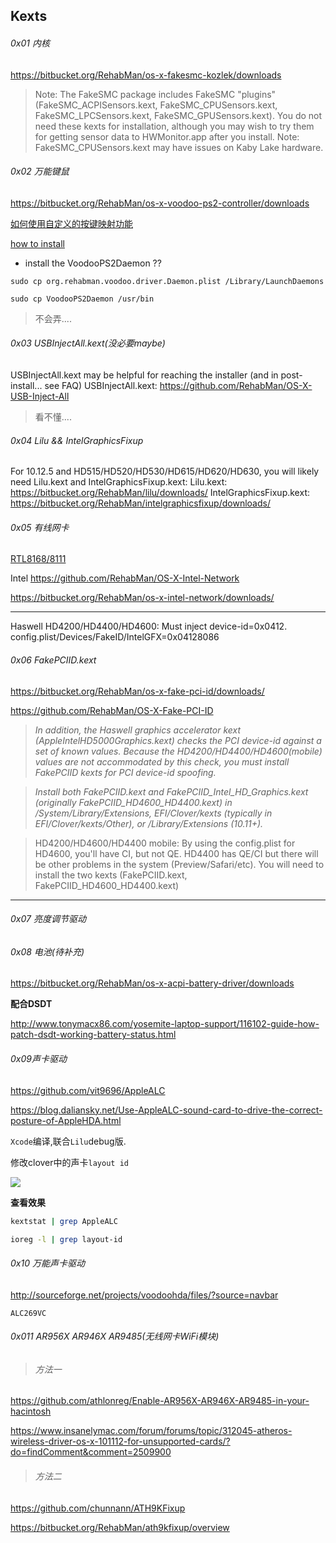 ## Kexts

###### 0x01 内核

<https://bitbucket.org/RehabMan/os-x-fakesmc-kozlek/downloads>

> Note: The FakeSMC package includes FakeSMC "plugins" (FakeSMC_ACPISensors.kext, FakeSMC_CPUSensors.kext, FakeSMC_LPCSensors.kext, FakeSMC_GPUSensors.kext). You do not need these kexts for installation, although you may wish to try them for getting sensor data to HWMonitor.app after you install. Note: FakeSMC_CPUSensors.kext may have issues on Kaby Lake hardware.

###### 0x02 万能键鼠

<https://bitbucket.org/RehabMan/os-x-voodoo-ps2-controller/downloads>

[如何使用自定义的按键映射功能](https://github.com/RehabMan/OS-X-Voodoo-PS2-Controller/wiki/如何使用自定义的按键映射功能)

[how to install](https://github.com/RehabMan/OS-X-Voodoo-PS2-Controller/wiki/How-to-Install)

- install the VoodooPS2Daemon ??

```
sudo cp org.rehabman.voodoo.driver.Daemon.plist /Library/LaunchDaemons

sudo cp VoodooPS2Daemon /usr/bin

```

> 不会弄....

###### 0x03 USBInjectAll.kext(没必要maybe)

USBInjectAll.kext may be helpful for reaching the installer (and in post-install... see FAQ)
USBInjectAll.kext: <https://github.com/RehabMan/OS-X-USB-Inject-All>

> 看不懂....

###### 0x04 Lilu && IntelGraphicsFixup

For 10.12.5 and HD515/HD520/HD530/HD615/HD620/HD630, you will likely need Lilu.kext and IntelGraphicsFixup.kext:
Lilu.kext: <https://bitbucket.org/RehabMan/lilu/downloads/>
IntelGraphicsFixup.kext: <https://bitbucket.org/RehabMan/intelgraphicsfixup/downloads/>

###### 0x05 有线网卡

[RTL8168/8111](https://bitbucket.org/RehabMan/os-x-realtek-network/downloads)

Intel   <https://github.com/RehabMan/OS-X-Intel-Network>

<https://bitbucket.org/RehabMan/os-x-intel-network/downloads/>



----

Haswell HD4200/HD4400/HD4600: Must inject device-id=0x0412.
config.plist/Devices/FakeID/IntelGFX=0x04128086

###### 0x06 FakePCIID.kext

<https://bitbucket.org/RehabMan/os-x-fake-pci-id/downloads/>

<https://github.com/RehabMan/OS-X-Fake-PCI-ID>

> *In addition, the Haswell graphics accelerator kext (AppleIntelHD5000Graphics.kext) checks the PCI device-id against a set of known values. Because the HD4200/HD4400/HD4600(mobile) values are not accommodated by this check, you must install FakePCIID kexts for PCI device-id spoofing.*

> *Install both FakePCIID.kext and FakePCIID_Intel_HD_Graphics.kext (originally FakePCIID_HD4600_HD4400.kext) in /System/Library/Extensions, EFI/Clover/kexts (typically in EFI/Clover/kexts/Other), or /Library/Extensions (10.11+).*

> HD4200/HD4600/HD4400 mobile: By using the config.plist for HD4600, you'll have CI, but not QE. HD4400 has QE/CI but there will be other problems in the system (Preview/Safari/etc). You will need to install the two kexts (FakePCIID.kext, FakePCIID_HD4600_HD4400.kext) 

---



######  0x07 亮度调节驱动

###### 0x08 电池(待补充)

<https://bitbucket.org/RehabMan/os-x-acpi-battery-driver/downloads>

**配合DSDT**

<http://www.tonymacx86.com/yosemite-laptop-support/116102-guide-how-patch-dsdt-working-battery-status.html>

###### 0x09声卡驱动

<https://github.com/vit9696/AppleALC>

<https://blog.daliansky.net/Use-AppleALC-sound-card-to-drive-the-correct-posture-of-AppleHDA.html>

`Xcode`编译,联合`Lilu`debug版.

修改clover中的声卡`layout id`

![](https://ws2.sinaimg.cn/large/006tKfTcly1fr1qomeq38j30nn0d6wgy.jpg)

**查看效果**

```bash
kextstat | grep AppleALC

ioreg -l | grep layout-id
```

###### 0x10 万能声卡驱动

<http://sourceforge.net/projects/voodoohda/files/?source=navbar>

`ALC269VC`

######  0x011 AR956X AR946X AR9485(无线网卡WiFi模块)

> ###### 方法一

<https://github.com/athlonreg/Enable-AR956X-AR946X-AR9485-in-your-hacintosh>

<https://www.insanelymac.com/forum/forums/topic/312045-atheros-wireless-driver-os-x-101112-for-unsupported-cards/?do=findComment&comment=2509900>

> ###### 方法二

 <https://github.com/chunnann/ATH9KFixup>

<https://bitbucket.org/RehabMan/ath9kfixup/overview>

